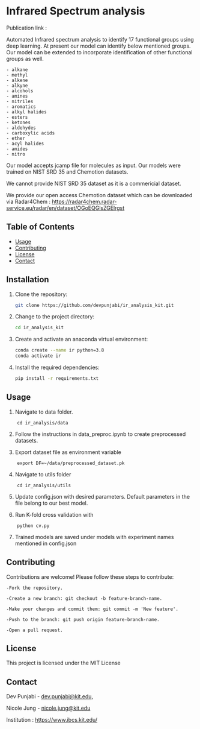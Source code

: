 # Infrared Spectrum analysis

Publication link : 

Automated Infrared spectrum analysis to identify 17 functional groups using deep learning. 
At present our model can identify below mentioned groups. 
Our model can be extended to incorporate identification of other functional groups as well.

    - alkane
    - methyl
    - alkene
    - alkyne
    - alcohols
    - amines
    - nitriles
    - aromatics
    - alkyl halides
    - esters
    - ketones
    - aldehydes
    - carboxylic acids
    - ether
    - acyl halides
    - amides
    - nitro

Our model accepts jcamp file for molecules as input. Our models were trained on NIST SRD 35 and Chemotion datasets.

We cannot provide NIST SRD 35 dataset as it is a commericial dataset. 

We provide our open access Chemotion dataset which can be downloaded via Radar4Chem : 
https://radar4chem.radar-service.eu/radar/en/dataset/OGoEQGlsZGElrgst


## Table of Contents

- [Usage](#usage)
- [Contributing](#contributing)
- [License](#license)
- [Contact](#contact)

## Installation

1. Clone the repository:

    ```sh
    git clone https://github.com/devpunjabi/ir_analysis_kit.git
    ```

2. Change to the project directory:

    ```sh
    cd ir_analysis_kit
    ```

3. Create and activate an anaconda virtual environment:

    ```sh
    conda create --name ir python=3.8
    conda activate ir

    ```

4. Install the required dependencies:

    ```sh
    pip install -r requirements.txt
    ```

## Usage

1. Navigate to data folder. 
```
    cd ir_analysis/data
```
2. Follow the instructions in data_preproc.ipynb to create preprocessed datasets.

3. Export dataset file as environment variable 
```
    export DF=~/data/preprocessed_dataset.pk
```
4. Navigate to utils folder 
```
    cd ir_analysis/utils
```
5. Update config.json with desired parameters. Default parameters in the file belong to our best model. 

6. Run K-fold cross validation with 
```
    python cv.py
```
7. Trained models are saved under models with experiment names mentioned in config.json

## Contributing

Contributions are welcome! Please follow these steps to contribute:

    -Fork the repository.

    -Create a new branch: git checkout -b feature-branch-name.

    -Make your changes and commit them: git commit -m 'New feature'.

    -Push to the branch: git push origin feature-branch-name.

    -Open a pull request.


## License

This project is licensed under the MIT License


## Contact

Dev Punjabi - dev.punjabi@kit.edu,

Nicole Jung - nicole.jung@kit.edu

Institution : https://www.ibcs.kit.edu/